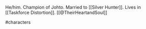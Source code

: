 He/him. Champion of Johto. Married to [[Silver Hunter]]. Lives in [[Taskforce Distortion]]. [[@TheirHeartandSoul]]

#characters 